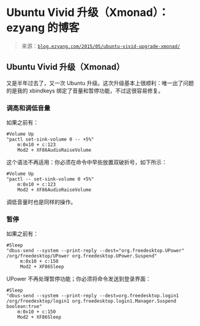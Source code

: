 <!--yml

category: 未分类

date: 2024-07-01 18:17:10

-->

# Ubuntu Vivid 升级（Xmonad）：ezyang 的博客

> 来源：[`blog.ezyang.com/2015/05/ubuntu-vivid-upgrade-xmonad/`](http://blog.ezyang.com/2015/05/ubuntu-vivid-upgrade-xmonad/)

## Ubuntu Vivid 升级（Xmonad）

又是半年过去了，又一次 Ubuntu 升级。这次升级基本上很顺利：唯一出了问题的是我的 xbindkeys 绑定了音量和暂停功能，不过这很容易修复。

### 调高和调低音量

如果之前有：

```
#Volume Up
"pactl set-sink-volume 0 -- +5%"
    m:0x10 + c:123
    Mod2 + XF86AudioRaiseVolume

```

这个语法不再适用：你必须在命令中早些放置双破折号，如下所示：

```
#Volume Up
"pactl -- set-sink-volume 0 +5%"
    m:0x10 + c:123
    Mod2 + XF86AudioRaiseVolume

```

调低音量时也是同样的操作。

### 暂停

如果之前有：

```
#Sleep
"dbus-send --system --print-reply --dest="org.freedesktop.UPower" /org/freedesktop/UPower org.freedesktop.UPower.Suspend"
     m:0x10 + c:150
     Mod2 + XF86Sleep

```

UPower 不再处理暂停功能；你必须将命令发送到登录界面：

```
#Sleep
"dbus-send --system --print-reply --dest=org.freedesktop.login1 /org/freedesktop/login1 org.freedesktop.login1.Manager.Suspend boolean:true"
    m:0x10 + c:150
    Mod2 + XF86Sleep

```
